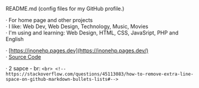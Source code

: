  README.md (config files for my GitHub profile.)  

· For home page and other projects  
· I like: Web Dev, Web Design, Technology, Music, Movies  
· I'm using and learning: Web Design, HTML, CSS, JavaSript, PHP and English  
  
· [https://inonehp.pages.dev](https://inonehp.pages.dev/)  
· [Source Code](https://github.com/inonehp/inonehp.github.io)  


· 2 sapce - br: `<br> <!--https://stackoverflow.com/questions/45113083/how-to-remove-extra-line-space-on-github-markdown-bullets-lists#-->`

<!--
**inonehp/inonehp** is a ✨ _special_ ✨ repository because its `README.md` (this file) appears on your GitHub profile.

Here are some ideas to get you started:

- 🔭 I’m currently working on ...
- 🌱 I’m currently learning ...
- 👯 I’m looking to collaborate on ...
- 🤔 I’m looking for help with ...
- 💬 Ask me about ...
- 📫 How to reach me: ...
- 😄 Pronouns: ...
- ⚡ Fun fact: ...
-->


